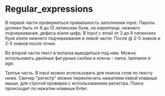 # Regular_expressions
В первой части проверяеться правильность заполнения input. Пароль должен быть от 8 до 12 латинских букв, на кириллице,
нижнего подчеркивания, дефиса и/или цифр.
В Input c email от 2 до 8 латинских букв и/или нижнего подчеркивания в левой части. После @ 2-5 знаков и 2-5 знаков после точки.

Во второй части текст в textarea выводиться под ним. Можно использовать двойные фигурные скобки и ключи - name, lastname и age.

Третья часть. В input можно использовать для поиска слов по тексту ниже. Свичер "регистр" можно переключать нажатием левой клавиши мыши,
для строгой проверки с использованием регистра. Поиск происходит по нажатии клавиши Enter.
